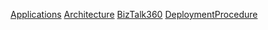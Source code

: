[Applications](http://WS4265/BizTalkWiki/Application/)
[Architecture](http://WS4265/BizTalkWiki/Architecture/)
[BizTalk360](http://WS4265/BizTalkWiki/BizTalk360/)
[DeploymentProcedure](http://WS4265/BizTalkWiki/Deployment/)